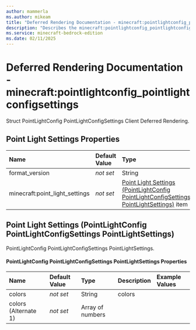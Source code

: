 ```yaml
---
author: mammerla
ms.author: mikeam
title: "Deferred Rendering Documentation - minecraft:pointlightconfig_pointlightconfigsettings"
description: "Describes the minecraft:pointlightconfig_pointlightconfigsettings deferred rendering"
ms.service: minecraft-bedrock-edition
ms.date: 02/11/2025 
---
```


# Deferred Rendering Documentation - minecraft:pointlightconfig_pointlightconfigsettings

Struct PointLightConfig PointLightConfigSettings Client Deferred Rendering.


## Point Light Settings Properties

|Name       |Default Value |Type |Description |Example Values |
|:----------|:-------------|:----|:-----------|:------------- |
| format_version | *not set* | String | format_version |  | 
| minecraft:point_light_settings | *not set* | [Point Light Settings (PointLightConfig PointLightConfigSettings PointLightSettings)](#point-light-settings-pointlightconfig-pointlightconfigsettings-pointlightsettings) item | minecraft:point_light_settings |  | 

## Point Light Settings (PointLightConfig PointLightConfigSettings PointLightSettings)
PointLightConfig PointLightConfigSettings PointLightSettings.


#### PointLightConfig PointLightConfigSettings PointLightSettings Properties

|Name       |Default Value |Type |Description |Example Values |
|:----------|:-------------|:----|:-----------|:------------- |
| colors | *not set* | String | colors |  | 
| colors (Alternate 1) | *not set* | Array of numbers |  |  | 